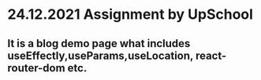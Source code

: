 # 24.12.2021 Assignment by UpSchool

## It is a blog demo page what includes useEffectly,useParams,useLocation, react-router-dom etc.